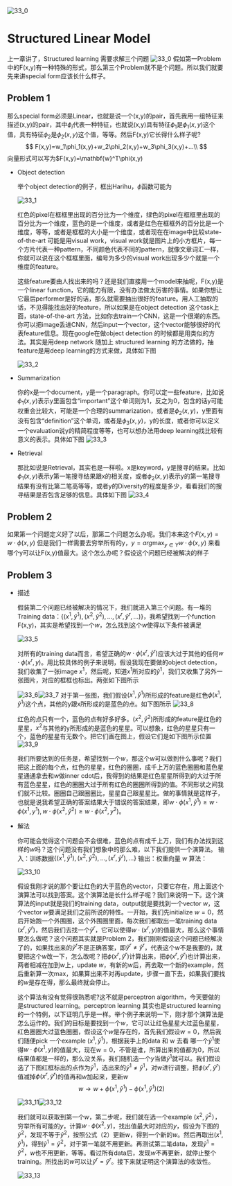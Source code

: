 ![33_0](./res/chapter33_00.png)
# Structured Linear Model
上一章讲了，Structured learning 需要求解三个问题
![33_0](./res/chapter33_0.png)
假如第一Problem中的F(x,y)有一种特殊的形式，那么第三个Problem就不是个问题。所以我们就要先来讲special form应该长什么样子。
## Problem 1
那么special form必须是Linear，也就是说一个(x,y)的pair，首先我用一组特征来描述(x,y)的pair，其中$\phi_{i}$代表一种特征，也就说(x,y)具有特征$\phi_1$是$\phi_1(x,y)$这个值，具有特征$\phi_2$是$\phi_2(x,y)$这个值，等等。然后F(x,y)它长得什么样子呢?
$$
F(x,y)=w_1\phi_1(x,y)+w_2\phi_2(x,y)+w_3\phi_3(x,y)+...\\
$$
向量形式可以写为$F(x,y)=\mathbf{w}^T\phi(x,y)

- Object detection

	举个object detection的例子，框出Harihu，$\phi$函数可能为

	![33_1](./res/chapter33_1.png)

	红色的pixel在框框里出现的百分比为一个维度，绿色的pixel在框框里出现的百分比为一个维度，蓝色的是一个维度，或者是红色在框框外的百分比是一个维度，等等，或者是框框的大小是一个维度，或者现在在image中比较state-of-the-art 可能是用visual work，visual work就是图片上的小方框片，每一个方片代表一种pattern，不同颜色代表不同的pattern，就像文章词汇一样，你就可以说在这个框框里面，编号为多少的visual work出现多少个就是一个维度的feature。

	这些feature要由人找出来的吗？还是我们直接用一个model来抽呢，F(x,y)是一个linear function，它的能力有限，没有办法做太厉害的事情。如果你想让它最后performer是好的话，那么就需要抽出很好的feature。用人工抽取的话，不见得能找出好的feature，所以如果是在object detection 这个task上面，state-of-the-art 方法，比如你去train一个CNN，这是一个很潮的东西。你可以把image丢进CNN，然后input一个vector，这个vector能够很好的代表feature信息。现在google在做object detection 的时候都是用类似的方法。其实是用deep network 随加上 structured learning 的方法做的，抽feature是用deep learning的方式来做，具体如下图

	![33_2](./res/chapter33_2.png)

- Summarization

	你的x是一个document，y是一个paragraph。你可以定一些feature，比如说$\phi_1(x,y)$表示y里面包含“important”这个单词则为1，反之为0，包含的话y可能权重会比较大，可能是一个合理的summarization，或者是$\phi_2(x,y)$，y里面有没有包含“definition”这个单词，或者是$\phi_3(x,y)$，y的长度，或者你可以定义一个evaluation说y的精简程度等等，也可以想办法用deep learning找比较有意义的表示。具体如下图
	![33_3](./res/chapter33_3.png)

- Retrieval

	那比如说是Retrieval，其实也是一样啦。x是keyword，y是搜寻的结果。比如$\phi_1(x,y)$表示y第一笔搜寻结果跟x的相关度，或者$\phi_2(x,y)$表示y的第一笔搜寻结果有没有比第二笔高等等，或者y的Diversity的程度是多少，看看我们的搜寻结果是否包含足够的信息。具体如下图
	![33_4](./res/chapter33_4.png)

## Problem 2

如果第一个问题定义好了以后，那第二个问题怎么办呢。我们本来这个$F(x,y)=w \cdot \phi(x,y)$ 但是我们一样需要去穷举所有的y，$y = arg \max _{y \in Y}w \cdot \phi(x,y)$ 来看哪个y可以让F(x,y)值最大。这个怎么办呢？假设这个问题已经被解决的样子

## Problem 3

- 描述

	假装第二个问题已经被解决的情况下，我们就进入第三个问题。有一堆的Training data：$\{(x^1,\hat{y}^1),(x^2,\hat{y}^2),...,(x^r,\hat{y}^r,...)\}$，我希望找到一个function F(x,y)，其实是希望找到一个$w$，怎么找到这个$w$使得以下条件被满足

	![33_5](./res/chapter33_5.png)

	对所有的training data而言，希望正确的$w\cdot \phi(x^r,\hat{y}^r)$应该大过于其他的任何$w\cdot \phi(x^r,y)$。用比较具体的例子来说明，假设我现在要做的object detection，我们收集了一张image $x^1$，然后呢，知道$x^1$所对应的$\hat{y}^1$，我们又收集了另外一张图片，对应的框框也标出。两张如下图所示

	![33_6](./res/chapter33_6.png)![33_7](./res/chapter33_7.png)
	对于第一张图，我们假设$(x^1,\hat{y}^1)$所形成的feature是红色$\phi(x^1,\hat{y}^1)$这个点，其他的y跟x所形成的是蓝色的点。如下图所示
	![33_8](./res/chapter33_8.png)

	红色的点只有一个，蓝色的点有好多好多。$(x^2,\hat{y}^2)$所形成的feature是红色的星星，$x^2$与其他的y所形成的是蓝色的星星。可以想象，红色的星星只有一个，蓝色的星星有无数个。把它们画在图上，假设它们是如下图所示位置
	![33_9](./res/chapter33_9.png)

	我们所要达到的任务是，希望找到一个$w$，那这个$w$可以做到什么事呢？我们把这上面的每个点，红色的星星，红色的圈圈，成千上万的蓝色圈圈和蓝色星星通通拿去和$w$做inner cdot后，我得到的结果是红色星星所得到的大过于所有蓝色星星，红色的圈圈大过于所有红色的圈圈所得到的值。不同形状之间我们就不比较。圈圈自己跟圈圈比，星星自己跟星星比。做的事情就是这样子，也就是说我希望正确的答案结果大于错误的答案结果，即$w \cdot \phi(x^1,\hat{y}^1) \geq w \cdot \phi(x^1,y^1),w \cdot \phi(x^2,\hat{y}^2) \geq w \cdot \phi(x^2,y^2)$。
- 解法

	你可能会觉得这个问题会不会很难，蓝色的点有成千上万，我们有办法找到这样的$w$吗？这个问题没有我们想象中的那么难，以下我们提供一个演算法。
	输入：训练数据$\{(x^1,\hat{y}^1),(x^2,\hat{y}^2),...,(x^r,\hat{y}^r),...\}$
	输出：权重向量 $w$
	算法：

	![33_10](./res/chapter33_10.png)

	假设我刚才说的那个要让红色的大于蓝色的vector，只要它存在，用上面这个演算法可以找到答案。这个演算法是长什么样子呢？我们来说明一下。这个演算法的input就是我们的training data，output就是要找到一个vector $w$，这个vector $w$要满足我们之前所说的特性。一开始，我们先initialize $w=0$，然后开始跑一个外围圈，这个外围圈里面，每次我们都取出一笔training data  $(x^r,\hat{y}^r)$，然后我们去找一个$\tilde{y}^r$，它可以使得$w \cdot (x^r,y)$的值最大，那么这个事情要怎么做呢？这个问题其实就是Problem 2，我们刚刚假设这个问题已经解决了的，如果找出来的$\tilde{y}^r$不是正确答案，即$\tilde{y}^r \neq \hat{y}^r$，代表这个$w$不是我要的，就要把这个$w$改一下，怎么改呢？把$\phi(x^r,\hat{y}^r)$计算出来，把$\phi(x^r,\tilde{y}^r)$也计算出来，两者相减在加到$w$上，update $w$，有新的$w$后，再去取一个新的example，然后重新算一次max，如果算出来不对再update，步骤一直下去，如果我们要找的$w$是存在得，那么最终就会停止。

	这个算法有没有觉得很熟悉呢?这不就是perceptron algorithm，今天要做的是structured learning。perceptron learning 其实也是structured learning 的一个特例，以下证明几乎是一样。举个例子来说明一下，刚才那个演算法是怎么运作的。我们的目标是要找到一个$w$，它可以让红色星星大过蓝色星星，红色圈圈大过蓝色圈圈，假设这个$w$是存在的，首先我们假设$w=0$，然后我们随便pick 一个example $(x^1,\hat{y}^1)$，根据我手上的data 和 w 去看 哪一个$\tilde{y}^1$使得$w \cdot \phi(x^1,y)$的值最大，现在$w=0$，不管是谁，所算出来的值都为0，所以结果值都是一样的，那么没关系，我们随机选一个$y$当做$\tilde{y}^1$就可以。我们假设选了下图红框标出的点作为$\tilde{y}^1$，选出来的$\tilde{y}^1 \neq \hat{y}^1$，对$w$进行调整，把$\phi(x^r,\hat{y}^r)$值减掉$\phi(x^r,\tilde{y}^r)$的值再和$w$加起来，更新$w$
	$$
	w \rightarrow w + \phi(x^1,\hat{y}^1) -\phi(x^1,\tilde{y}^1)     (2)
	$$

	![33_11](./res/chapter33_11.png)![33_12](./res/chapter33_12.png)

	我们就可以获取到第一个$w$，第二步呢，我们就在选一个example  $(x^2,\hat{y}^2）$，穷举所有可能的$y$，计算$w \cdot \phi(x^2,y)$，找出值最大时对应的$y$，假设为下图的$\tilde{y}^2$，发现不等于$\hat{y}^2$，按照公式（2）更新$w$，得到一个新的$w$。然后再取出$(x^1,\hat{y}^1)$，得到$\tilde{y}^1=\hat{y}^2$，对于第一笔就不用更新。再测试第二笔data，发现$\tilde{y}^1 = \hat{y}^2$，$w$也不用更新，等等。看过所有data后，发现$w$不再更新，就停止整个training。所找出的$w$可以让$\tilde{y}^r = \hat{y}^r$。接下来就证明这个演算法的收敛性。

	![33_13](./res/chapter33_13.png)
